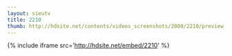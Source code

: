 ```yaml
---
layout: sieutv
title: 2210
thumb: http://hdsite.net/contents/videos_screenshots/2000/2210/preview_360p.mp4.jpg
---
```

{% include iframe src='http://hdsite.net/embed/2210' %}
 
